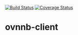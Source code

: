 [![Build Status](https://travis-ci.org/simplyti/ovnnb-client.svg?branch=master)](https://travis-ci.org/simplyti/ovnnb-client) [![Coverage Status](https://coveralls.io/repos/github/simplyti/ovnnb-client/badge.svg?branch=master)](https://coveralls.io/github/simplyti/ovnnb-client?branch=master)

# ovnnb-client
